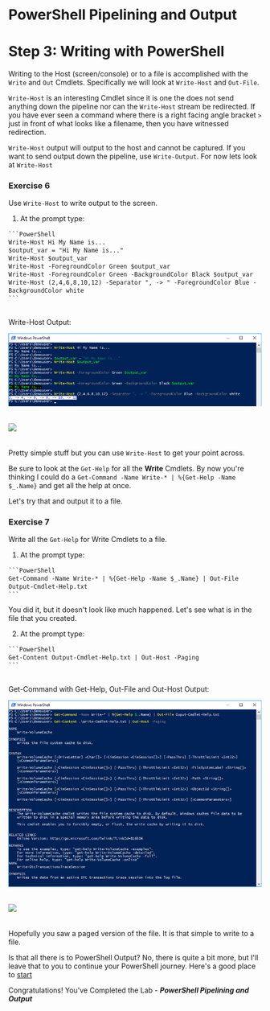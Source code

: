 # PowerShell Pipelining and Output

# Step 3: Writing with PowerShell

Writing to the Host (screen/console) or to a file is accomplished with the `Write` and `Out` Cmdlets. Specifically we will look at `Write-Host` and `Out-File`.

`Write-Host` is an interesting Cmdlet since it is one the does not send anything down the pipeline nor can the  `Write-Host` stream be redirected. If you have ever seen a command where there is a right facing angle bracket `>` just in front of what looks like a filename, then you have witnessed redirection.

`Write-Host` output will output to the host and cannot be captured. If you want to send output down the pipeline, use `Write-Output`. For now lets look at `Write-Host`

### Exercise 6

Use `Write-Host` to write output to the screen.

  1. At the prompt type:

    ```PowerShell
    Write-Host Hi My Name is...
    $output_var = "Hi My Name is..."
    Write-Host $output_var
    Write-Host -ForegroundColor Green $output_var
    Write-Host -ForegroundColor Green -BackgroundColor Black $output_var
    Write-Host (2,4,6,8,10,12) -Separator ", -> " -ForegroundColor Blue -BackgroundColor white
    ```

  </br>Write-Host Output:

  ![](assets/images/image-13.jpg)<br/><br/>

  ![](/posts/files/introduction-to-powershell-pipelining-and-output/assets/images/image-13.jpg)<br/><br/>

  Pretty simple stuff but you can use `Write-Host` to get your point across.

  Be sure to look at the `Get-Help` for all the **Write** Cmdlets. By now you're thinking I could do a `Get-Command -Name Write-* | %{Get-Help -Name $_.Name}` and get all the help at once.

  Let's try that and output it to a file.

### Exercise 7

Write all the `Get-Help` for Write Cmdlets to a file.

  1. At the prompt type:

    ```PowerShell
    Get-Command -Name Write-* | %{Get-Help -Name $_.Name} | Out-File Output-Cmdlet-Help.txt
    ```

  You did it, but it doesn't look like much happened. Let's see what is in the file that you created.

  2. At the prompt type:

    ```PowerShell
    Get-Content Output-Cmdlet-Help.txt | Out-Host -Paging
    ```

  </br>Get-Command with Get-Help, Out-File and Out-Host Output:

  ![](assets/images/image-14.jpg)<br/><br/>

  ![](/posts/files/introduction-to-powershell-pipelining-and-output/assets/images/image-14.jpg)<br/><br/>

  Hopefully you saw a paged version of the file. It is that simple to write to a file.

  Is that all there is to PowerShell Output? No, there is quite a bit more, but I'll leave that to you to continue your PowerShell journey. Here's a good place to [start](https://msdn.microsoft.com/en-us/powershell/)

Congratulations! You've Completed the Lab - ***PowerShell Pipelining and Output***
